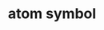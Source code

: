 ---
layout: symbols
title: atom symbol
emoji: atom_symbol
permalink: ⚛.html
image: assets/img/3moji/atom_symbol.png
---